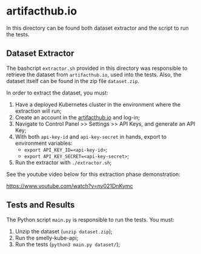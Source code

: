 # artifacthub.io

In this directory can be found both dataset extractor and the script to run the tests.

## Dataset Extractor

The bashcript `extractor.sh` provided in this directory was responsible to retrieve the dataset from `artifacthub.io`, used into the tests. Also, the dataset itself can be found in the zip file `dataset.zip`.

In order to extract the dataset, you must:
1. Have a deployed Kubernetes cluster in the environment where the extraction will run;
2. Create an account in the [artifacthub.io](https://artifacthub.io/) and log-in;
3. Navigate to Control Panel >> Settings >> API Keys, and generate an API Key;
4. With both `api-key-id` and `api-key-secret` in hands, export to environment variables:
    - `export API_KEY_ID=<api-key-id>`;
    - `export API_KEY_SECRET=<api-key-secret>`;
5. Run the extractor with `./extractor.sh`;

See the youtube video below for this extraction phase demonstration:

https://www.youtube.com/watch?v=nv021DnKymc

## Tests and Results

The Python script `main.py` is responsible to run the tests. You must:
1. Unzip the dataset (`unzip dataset.zip`);
2. Run the smelly-kube-api;
3. Run the tests (`python3 main.py dataset/`);

